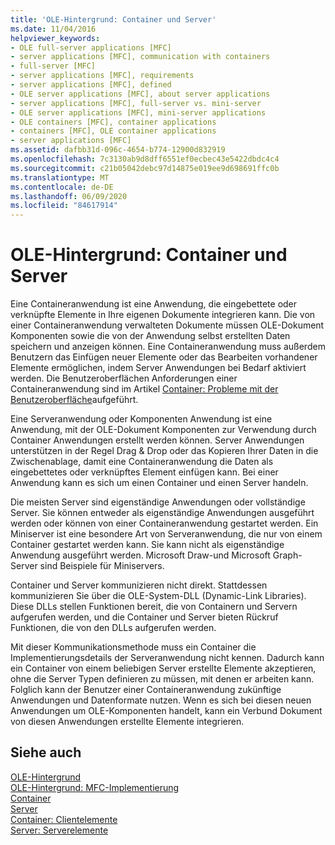 ```yaml
---
title: 'OLE-Hintergrund: Container und Server'
ms.date: 11/04/2016
helpviewer_keywords:
- OLE full-server applications [MFC]
- server applications [MFC], communication with containers
- full-server [MFC]
- server applications [MFC], requirements
- server applications [MFC], defined
- OLE server applications [MFC], about server applications
- server applications [MFC], full-server vs. mini-server
- OLE server applications [MFC], mini-server applications
- OLE containers [MFC], container applications
- containers [MFC], OLE container applications
- server applications [MFC]
ms.assetid: dafbb31d-096c-4654-b774-12900d832919
ms.openlocfilehash: 7c3130ab9d8dff6551ef0ecbec43e5422dbdc4c4
ms.sourcegitcommit: c21b05042debc97d14875e019ee9d698691ffc0b
ms.translationtype: MT
ms.contentlocale: de-DE
ms.lasthandoff: 06/09/2020
ms.locfileid: "84617914"
---
```

# <a name="ole-background-containers-and-servers"></a>OLE-Hintergrund: Container und Server

Eine Containeranwendung ist eine Anwendung, die eingebettete oder verknüpfte Elemente in Ihre eigenen Dokumente integrieren kann. Die von einer Containeranwendung verwalteten Dokumente müssen OLE-Dokument Komponenten sowie die von der Anwendung selbst erstellten Daten speichern und anzeigen können. Eine Containeranwendung muss außerdem Benutzern das Einfügen neuer Elemente oder das Bearbeiten vorhandener Elemente ermöglichen, indem Server Anwendungen bei Bedarf aktiviert werden. Die Benutzeroberflächen Anforderungen einer Containeranwendung sind im Artikel [Container: Probleme mit der Benutzeroberfläche](containers-user-interface-issues.md)aufgeführt.

Eine Serveranwendung oder Komponenten Anwendung ist eine Anwendung, mit der OLE-Dokument Komponenten zur Verwendung durch Container Anwendungen erstellt werden können. Server Anwendungen unterstützen in der Regel Drag & Drop oder das Kopieren Ihrer Daten in die Zwischenablage, damit eine Containeranwendung die Daten als eingebettetes oder verknüpftes Element einfügen kann. Bei einer Anwendung kann es sich um einen Container und einen Server handeln.

Die meisten Server sind eigenständige Anwendungen oder vollständige Server. Sie können entweder als eigenständige Anwendungen ausgeführt werden oder können von einer Containeranwendung gestartet werden. Ein Miniserver ist eine besondere Art von Serveranwendung, die nur von einem Container gestartet werden kann. Sie kann nicht als eigenständige Anwendung ausgeführt werden. Microsoft Draw-und Microsoft Graph-Server sind Beispiele für Miniservers.

Container und Server kommunizieren nicht direkt. Stattdessen kommunizieren Sie über die OLE-System-DLL (Dynamic-Link Libraries). Diese DLLs stellen Funktionen bereit, die von Containern und Servern aufgerufen werden, und die Container und Server bieten Rückruf Funktionen, die von den DLLs aufgerufen werden.

Mit dieser Kommunikationsmethode muss ein Container die Implementierungsdetails der Serveranwendung nicht kennen. Dadurch kann ein Container von einem beliebigen Server erstellte Elemente akzeptieren, ohne die Server Typen definieren zu müssen, mit denen er arbeiten kann. Folglich kann der Benutzer einer Containeranwendung zukünftige Anwendungen und Datenformate nutzen. Wenn es sich bei diesen neuen Anwendungen um OLE-Komponenten handelt, kann ein Verbund Dokument von diesen Anwendungen erstellte Elemente integrieren.

## <a name="see-also"></a>Siehe auch

[OLE-Hintergrund](ole-background.md)<br/>
[OLE-Hintergrund: MFC-Implementierung](ole-background-mfc-implementation.md)<br/>
[Container](containers.md)<br/>
[Server](servers.md)<br/>
[Container: Clientelemente](containers-client-items.md)<br/>
[Server: Serverelemente](servers-server-items.md)
